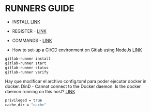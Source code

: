 # RUNNERS GUIDE

- INSTALL [LINK](https://docs.gitlab.com/runner/install/windows.html)

- REGISTER - [LINK](https://docs.gitlab.com/runner/register/index.html)

- COMMANDS - [LINK](https://docs.gitlab.com/runner/commands/)

- How to set-up a CI/CD environment on Gitlab using NodeJs
  [LINK](https://dev.to/6thcode/how-to-set-up-a-cicd-environment-on-gitlab-using-nodejs-jh3)

```bash
gitlab-runner install
gitlab-runner start
gitlab-runner status
gitlab-runner verify
```

Hay que modificar el archivo config.toml para poder ejecutar docker in docker.
DinD - Cannot connect to the Docker daemon. Is the docker daemon running on this host?
[LINK](https://gitlab.com/gitlab-org/gitlab-runner/issues/1986)

```bash
privileged = true
cache_dir = "cache"
```
